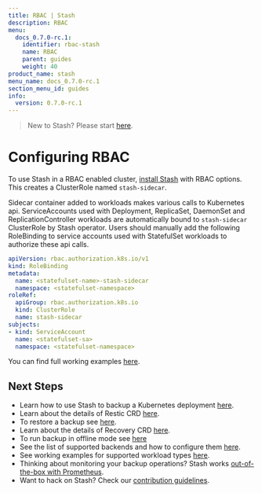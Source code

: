 ```yaml
---
title: RBAC | Stash
description: RBAC
menu:
  docs_0.7.0-rc.1:
    identifier: rbac-stash
    name: RBAC
    parent: guides
    weight: 40
product_name: stash
menu_name: docs_0.7.0-rc.1
section_menu_id: guides
info:
  version: 0.7.0-rc.1
---
```


> New to Stash? Please start [here](/docs/0.7.0-rc.1/concepts/README).

# Configuring RBAC

To use Stash in a RBAC enabled cluster, [install Stash](/docs/0.7.0-rc.1/setup/install) with RBAC options. This creates a ClusterRole named `stash-sidecar`.

Sidecar container added to workloads makes various calls to Kubernetes api. ServiceAccounts used with Deployment, ReplicaSet, DaemonSet and ReplicationController workloads are automatically bound to `stash-sidecar` ClusterRole by Stash operator. Users should manually add the following RoleBinding to service accounts used with StatefulSet workloads to authorize these api calls.

```yaml
apiVersion: rbac.authorization.k8s.io/v1
kind: RoleBinding
metadata:
  name: <statefulset-name>-stash-sidecar
  namespace: <statefulset-namespace>
roleRef:
  apiGroup: rbac.authorization.k8s.io
  kind: ClusterRole
  name: stash-sidecar
subjects:
- kind: ServiceAccount
  name: <statefulset-sa>
  namespace: <statefulset-namespace>
```

You can find full working examples [here](/docs/0.7.0-rc.1/guides/workloads).

## Next Steps

- Learn how to use Stash to backup a Kubernetes deployment [here](/docs/0.7.0-rc.1/guides/backup).
- Learn about the details of Restic CRD [here](/docs/0.7.0-rc.1/concepts/crds/restic).
- To restore a backup see [here](/docs/0.7.0-rc.1/guides/restore).
- Learn about the details of Recovery CRD [here](/docs/0.7.0-rc.1/concepts/crds/recovery).
- To run backup in offline mode see [here](/docs/0.7.0-rc.1/guides/offline_backup)
- See the list of supported backends and how to configure them [here](/docs/0.7.0-rc.1/guides/backends).
- See working examples for supported workload types [here](/docs/0.7.0-rc.1/guides/workloads).
- Thinking about monitoring your backup operations? Stash works [out-of-the-box with Prometheus](/docs/0.7.0-rc.1/guides/monitoring).
- Want to hack on Stash? Check our [contribution guidelines](/docs/0.7.0-rc.1/CONTRIBUTING).
